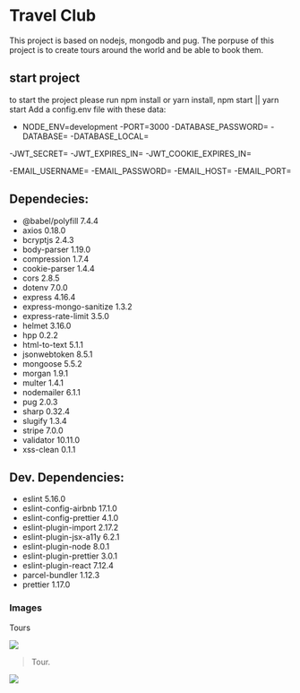 # Travel Club 

This project is based on nodejs, mongodb and pug. 
The porpuse of this project is to create tours around the world and be able to book them. 

## start project 
to start the project please run npm install or yarn install, 
npm start || yarn start 
Add a config.env file with these data: 
- NODE_ENV=development
-PORT=3000
-DATABASE_PASSWORD=
-DATABASE= 
-DATABASE_LOCAL= 

-JWT_SECRET=
-JWT_EXPIRES_IN=
-JWT_COOKIE_EXPIRES_IN=

-EMAIL_USERNAME=
-EMAIL_PASSWORD=
-EMAIL_HOST=
-EMAIL_PORT=

## Dependecies:

- @babel/polyfill 7.4.4
- axios 0.18.0
-    bcryptjs 2.4.3
-    body-parser 1.19.0
-    compression 1.7.4
-    cookie-parser 1.4.4
-    cors 2.8.5
-    dotenv 7.0.0
-    express 4.16.4
-    express-mongo-sanitize 1.3.2
-    express-rate-limit 3.5.0
-    helmet 3.16.0
-    hpp 0.2.2
-    html-to-text 5.1.1
-    jsonwebtoken 8.5.1
-    mongoose 5.5.2
-    morgan 1.9.1
-    multer 1.4.1
-    nodemailer 6.1.1
-    pug 2.0.3
-    sharp 0.32.4
-    slugify 1.3.4
-    stripe 7.0.0
-    validator 10.11.0
-    xss-clean 0.1.1

## Dev. Dependencies: 
- eslint 5.16.0
- eslint-config-airbnb 17.1.0
- eslint-config-prettier 4.1.0
- eslint-plugin-import 2.17.2
- eslint-plugin-jsx-a11y 6.2.1
- eslint-plugin-node 8.0.1
- eslint-plugin-prettier 3.0.1
- eslint-plugin-react 7.12.4
- parcel-bundler 1.12.3
- prettier 1.17.0



### Images

Tours

![](https://github.com/julidavi777/tours-project/blob/main/Screenshots/tours.png?raw=true)


>Tour.

![](https://github.com/julidavi777/tours-project/blob/main/Screenshots/tours.png?raw=true)




